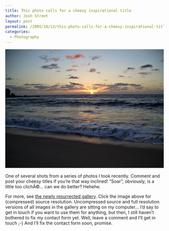```yaml
---
title: This photo calls for a cheesy inspirational title
author: Josh Street
layout: post
permalink: /2005/10/13/this-photo-calls-for-a-cheesy-inspirational-title/
categories:
  - Photography
---
```

<p><a href="/blog/wp-content/2005/10/imgp0310.jpg" title="Click for source resolution"><img src="/blog/wp-content/2005/10/imgp0310-600.jpg" alt="The sihlouette of a bird across a sunrise with a wave breaking on itself, clawing at the sand, foreground." /></a></p>
<p>One of several shots from a series of photos I took recently. Comment and post your cheesy titles if you&#8217;re that way inclined! &#8220;Soar&#8221;, obviously, is a little too clichÃ©&#8230; can we do better? Hehehe.</p>
<p>For more, see <a href="/cat-scan/photo/image/sunrisecoogee280905/">the newly resurrected gallery</a>. Click the image above for (compressed) source resolution. Uncompressed source and full resolution versions of all images in the gallery are sitting on my computer&#8230; I&#8217;d say to get in touch if you want to use them for anything, but then, I still haven&#8217;t bothered to fix my contact form yet. Well, leave a comment and I&#8217;ll get in touch ;-) And I&#8217;ll fix the contact form soon, promise.</p>
